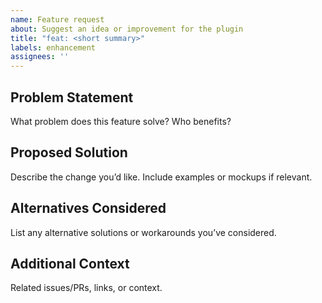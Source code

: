 ```yaml
---
name: Feature request
about: Suggest an idea or improvement for the plugin
title: "feat: <short summary>"
labels: enhancement
assignees: ''
---
```


## Problem Statement

What problem does this feature solve? Who benefits?

## Proposed Solution

Describe the change you’d like. Include examples or mockups if relevant.

## Alternatives Considered

List any alternative solutions or workarounds you’ve considered.

## Additional Context

Related issues/PRs, links, or context.

